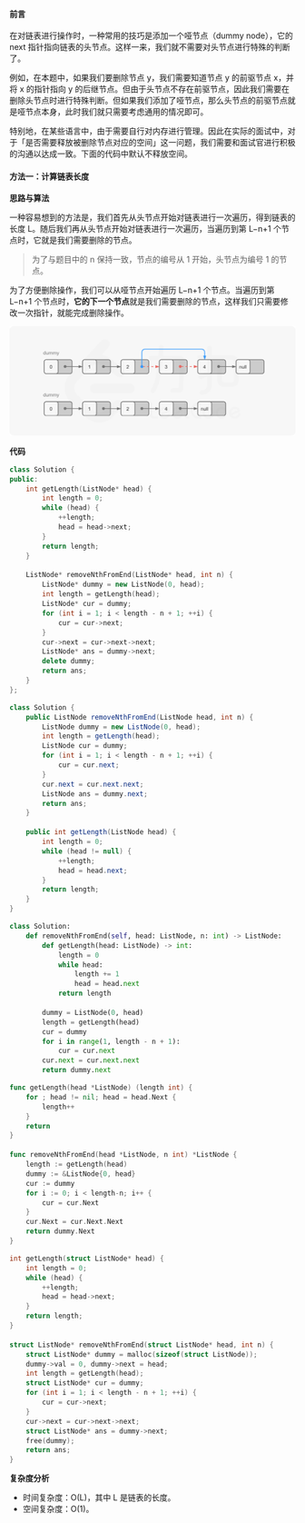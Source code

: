 ﻿#### [](https://leetcode.cn/problems/remove-nth-node-from-end-of-list/solution/shan-chu-lian-biao-de-dao-shu-di-nge-jie-dian-b-61//#前言)前言

在对链表进行操作时，一种常用的技巧是添加一个哑节点（dummy node），它的 next 指针指向链表的头节点。这样一来，我们就不需要对头节点进行特殊的判断了。

例如，在本题中，如果我们要删除节点 y，我们需要知道节点 y 的前驱节点 x，并将 x 的指针指向 y 的后继节点。但由于头节点不存在前驱节点，因此我们需要在删除头节点时进行特殊判断。但如果我们添加了哑节点，那么头节点的前驱节点就是哑节点本身，此时我们就只需要考虑通用的情况即可。

特别地，在某些语言中，由于需要自行对内存进行管理。因此在实际的面试中，对于「是否需要释放被删除节点对应的空间」这一问题，我们需要和面试官进行积极的沟通以达成一致。下面的代码中默认不释放空间。

#### [](https://leetcode.cn/problems/remove-nth-node-from-end-of-list/solution/shan-chu-lian-biao-de-dao-shu-di-nge-jie-dian-b-61//#方法一：计算链表长度)方法一：计算链表长度

**思路与算法**

一种容易想到的方法是，我们首先从头节点开始对链表进行一次遍历，得到链表的长度 L。随后我们再从头节点开始对链表进行一次遍历，当遍历到第 L−n+1 个节点时，它就是我们需要删除的节点。

> 为了与题目中的 n 保持一致，节点的编号从 1 开始，头节点为编号 1 的节点。

为了方便删除操作，我们可以从哑节点开始遍历 L−n+1 个节点。当遍历到第 L−n+1 个节点时，**它的下一个节点**就是我们需要删除的节点，这样我们只需要修改一次指针，就能完成删除操作。

![](./assets/img/Solution0019_2.png)

**代码**

```C++
class Solution {
public:
    int getLength(ListNode* head) {
        int length = 0;
        while (head) {
            ++length;
            head = head->next;
        }
        return length;
    }

    ListNode* removeNthFromEnd(ListNode* head, int n) {
        ListNode* dummy = new ListNode(0, head);
        int length = getLength(head);
        ListNode* cur = dummy;
        for (int i = 1; i < length - n + 1; ++i) {
            cur = cur->next;
        }
        cur->next = cur->next->next;
        ListNode* ans = dummy->next;
        delete dummy;
        return ans;
    }
};
```

```Java
class Solution {
    public ListNode removeNthFromEnd(ListNode head, int n) {
        ListNode dummy = new ListNode(0, head);
        int length = getLength(head);
        ListNode cur = dummy;
        for (int i = 1; i < length - n + 1; ++i) {
            cur = cur.next;
        }
        cur.next = cur.next.next;
        ListNode ans = dummy.next;
        return ans;
    }

    public int getLength(ListNode head) {
        int length = 0;
        while (head != null) {
            ++length;
            head = head.next;
        }
        return length;
    }
}
```

```Python
class Solution:
    def removeNthFromEnd(self, head: ListNode, n: int) -> ListNode:
        def getLength(head: ListNode) -> int:
            length = 0
            while head:
                length += 1
                head = head.next
            return length
        
        dummy = ListNode(0, head)
        length = getLength(head)
        cur = dummy
        for i in range(1, length - n + 1):
            cur = cur.next
        cur.next = cur.next.next
        return dummy.next
```

```Go
func getLength(head *ListNode) (length int) {
    for ; head != nil; head = head.Next {
        length++
    }
    return
}

func removeNthFromEnd(head *ListNode, n int) *ListNode {
    length := getLength(head)
    dummy := &ListNode{0, head}
    cur := dummy
    for i := 0; i < length-n; i++ {
        cur = cur.Next
    }
    cur.Next = cur.Next.Next
    return dummy.Next
}
```

```C
int getLength(struct ListNode* head) {
    int length = 0;
    while (head) {
        ++length;
        head = head->next;
    }
    return length;
}

struct ListNode* removeNthFromEnd(struct ListNode* head, int n) {
    struct ListNode* dummy = malloc(sizeof(struct ListNode));
    dummy->val = 0, dummy->next = head;
    int length = getLength(head);
    struct ListNode* cur = dummy;
    for (int i = 1; i < length - n + 1; ++i) {
        cur = cur->next;
    }
    cur->next = cur->next->next;
    struct ListNode* ans = dummy->next;
    free(dummy);
    return ans;
}
```

**复杂度分析**

-   时间复杂度：O(L)，其中 L 是链表的长度。
-   空间复杂度：O(1)。
